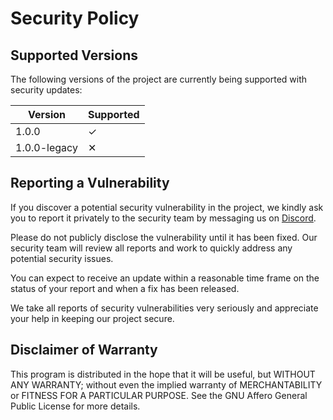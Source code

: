 # Security Policy

## Supported Versions

The following versions of the project are currently being supported with security updates:

| Version        | Supported          |
|----------------| ------------------ |
| 1.0.0          | ✓                  |
| 1.0.0-legacy   | ✕                  |

## Reporting a Vulnerability

If you discover a potential security vulnerability in the project, we kindly ask you to report it privately to the
security team by messaging us on [Discord](https://lyzev.github.io/discord).

Please do not publicly disclose the vulnerability until it has been fixed. Our security team will review all reports and
work to quickly address any potential security issues.

You can expect to receive an update within a reasonable time frame on the status of your report and when a fix has been
released.

We take all reports of security vulnerabilities very seriously and appreciate your help in keeping our project secure.

## Disclaimer of Warranty

This program is distributed in the hope that it will be useful, but WITHOUT ANY WARRANTY; without even the implied warranty of
MERCHANTABILITY or FITNESS FOR A PARTICULAR PURPOSE. See the GNU Affero General Public License for more details.
